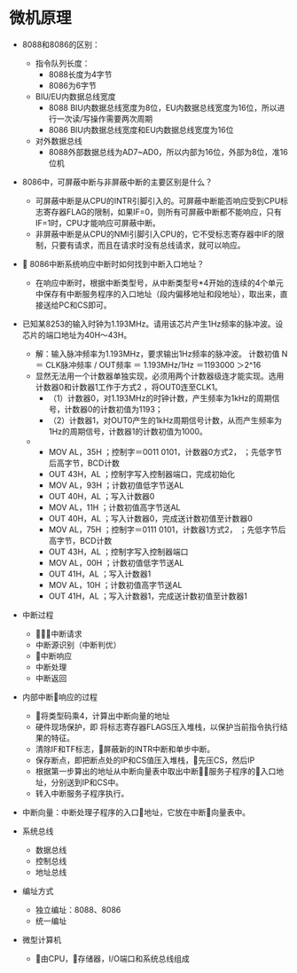 

# 微机原理
- 8088和8086的区别：
    - 指令队列长度：
        * 8088长度为4字节
        * 8086为6字节
    - BIU/EU内数据总线宽度
        * 8088 BIU内数据总线宽度为8位，EU内数据总线宽度为16位，所以进行一次读/写操作需要两次周期
        * 8086 BIU内数据总线宽度和EU内数据总线宽度为16位
    - 对外数据总线
        * 8088外部数据总线为AD7~AD0，所以内部为16位，外部为8位，准16位机
- 8086中，可屏蔽中断与非屏蔽中断的主要区别是什么？
    - 可屏蔽中断是从CPU的INTR引脚引入的。可屏蔽中断能否响应受到CPU标志寄存器FLAG的限制，如果IF=0，则所有可屏蔽中断都不能响应，只有IF=1时，CPU才能响应可屏蔽中断。
    - 非屏蔽中断是从CPU的NMI引脚引入CPU的，它不受标志寄存器中IF的限制，只要有请求，而且在请求时没有总线请求，就可以响应。

-  8086中断系统响应中断时如何找到中断入口地址？
    - 在响应中断时，根据中断类型号，从中断类型号*4开始的连续的4个单元中保存有中断服务程序的入口地址（段内偏移地址和段地址），取出来，直接送给PC和CS即可。

- 已知某8253的输入时钟为1.193MHz。请用该芯片产生1Hz频率的脉冲波。设芯片的端口地址为40H～43H。
    * 解：输入脉冲频率为1.193MHz，要求输出1Hz频率的脉冲波。
        计数初值 N ＝ CLK脉冲频率 / OUT频率 ＝ 1.193MHz/1Hz ＝1193000 ＞2^16
    * 显然无法用一个计数器单独实现，必须用两个计数器级连才能实现。选用计数器0和计数器1工作于方式2 ，将OUT0连至CLK1。
        * （1）计数器0，对1.193MHz的时钟计数，产生频率为1kHz的周期信号，计数器0的计数初值为1193；
        * （2）计数器1，对OUT0产生的1kHz周期信号计数，从而产生频率为1Hz的周期信号，计数器1的计数初值为1000。
    *   
        - MOV   AL，35H	；控制字＝0011 0101，计数器0方式2，
				；先低字节后高字节，BCD计数
        -  OUT	 43H，AL	；控制字写入控制器端口，完成初始化
        - MOV    AL，93H	；计数初值低字节送AL		
        - OUT	 40H，AL	；写入计数器0
        - MOV    AL，11H	；计数初值高字节送AL 		
        - OUT	 40H，AL	；写入计数器0，完成送计数初值至计数器0
        - MOV    AL，75H	；控制字＝0111 0101，计数器1方式2，
                        ；先低字节后高字节，BCD计数
        - OUT	 43H，AL	；控制字写入控制器端口		
        - MOV    AL，00H	；计数初值低字节送AL
        - OUT    41H，AL 	；写入计数器1
        - MOV    AL，10H	；计数初值高字节送AL
        - OUT	 41H，AL 	；写入计数器1，完成送计数初值至计数器1
- 中断过程
    - 中断请求
    - 中断源识别（中断判优）
    - 中断响应
    - 中断处理
    - 中断返回
- 内部中断响应的过程
    - 将类型码乘4，计算出中断向量的地址
    - 硬件现场保护，即 将标志寄存器FLAGS压入堆栈，以保护当前指令执行结果的特征。
    - 清除IF和TF标志，屏蔽新的INTR中断和单步中断。
    - 保存断点，即把断点处的IP和CS值压入堆栈，先压CS，然后IP
    - 根据第一步算出的地址从中断向量表中取出中断服务子程序的入口地址，分别送到IP和CS中。
    - 转入中断服务子程序执行。
- 中断向量：中断处理子程序的入口地址，它放在中断向量表中。
- 系统总线
    - 数据总线
    - 控制总线
    - 地址总线
- 编址方式
    - 独立编址：8088、8086
    - 统一编址
- 微型计算机
    - 由CPU，存储器，I/O端口和系统总线组成

